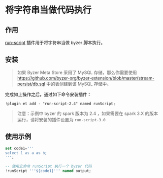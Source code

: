 # 将字符串当做代码执行

## 作用

[run-script](https://github.com/byzer-org/byzer-extension/tree/master/run-script) 插件用于将字符串当做 byzer 脚本执行。

## 安装

> 如果 Byzer Meta Store 采用了 MySQL 存储，那么你需要使用 https://github.com/byzer-org/byzer-extension/blob/master/stream-persist/db.sql
> 中的表创建到该 MySQL 存储中。

完成如上操作之后，通过如下命令安装插件：

```
!plugin et add - "run-script-2.4" named runScript;
```

> 注意：示例中 byzer 的 spark 版本为 2.4 ，如果需要在 spark 3.X 的版本运行，请将安装的插件设置为 `run-script-3.0`


## 使用示例

```sql
set code1='''
select 1 as a as b;
''';

-- 使用宏命令 runScript 执行一个 byzer 代码
!runScript '''${code1}''' named output;
```
